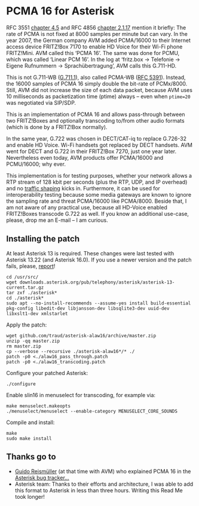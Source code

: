 # PCMA 16 for Asterisk

RFC 3551 [chapter 4.5](http://tools.ietf.org/html/rfc3551#section-4.5) and RFC 4856 [chapter 2.1.17](http://tools.ietf.org/html/rfc4856#section-2.1.17) mention it briefly: The rate of PCMA is not fixed at 8000 samples per minute but can vary. In the year 2007, the German company AVM added PCMA/16000 to their Internet access device FRITZ!Box 7170 to enable HD Voice for their Wi-Fi phone FRITZ!Mini. AVM called this ‘PCMA 16’. The same was done for PCMU, which was called ‘Linear PCM 16’. In the log at ‘fritz.box → Telefonie → Eigene Rufnummern → Sprachübertragung’, AVM calls this G.711-HD.

This is not G.711-WB ([G.711.1](http://en.wikipedia.org/wiki/G.711#G.711.1)), also called PCMA-WB ([RFC 5391](http://tools.ietf.org/html/rfc5391#section-5.3.1)). Instead, the 16000 samples of PCMA 16 simply double the bit-rate of PCMx/8000. Still, AVM did not increase the size of each data packet, because AVM uses 10 milliseconds as packetization time (ptime) always – even when `ptime=20` was negotiated via SIP/SDP.

This is an implementation of PCMA 16 and allows pass-through between two FRITZ!Boxes and optionally transcoding to/from other audio formats (which is done by a FRITZ!Box normally).

In the same year, G.722 was chosen in DECT/CAT-iq to replace G.726-32 and enable HD Voice. Wi-Fi handsets got replaced by DECT handsets. AVM went for DECT and G.722 in their FRITZ!Box 7270, just one year later. Nevertheless even today, AVM products offer PCMA/16000 and PCMU/16000; why ever.

This implementation is for testing purposes, whether your network allows a RTP stream of 128 kbit per seconds (plus the RTP, UDP, and IP overhead) and no [traffic shaping](http://en.wikipedia.org/wiki/Traffic_shaping) kicks in. Furthermore, it can be used for interoperability testing because some media gateways are known to ignore the sampling rate and threat PCMA/16000 like PCMA/8000. Beside that, I am not aware of any practical use, because all HD-Voice enabled FRITZ!Boxes transcode G.722 as well. If you know an additional use-case, please, drop me an E-mail – I am curious.

## Installing the patch

At least Asterisk 13 is required. These changes were last tested with Asterisk 13.22 (and Asterisk 16.0). If you use a newer version and the patch fails, please, [report](https://help.github.com/articles/creating-an-issue/)!

	cd /usr/src/
	wget downloads.asterisk.org/pub/telephony/asterisk/asterisk-13-current.tar.gz
	tar zxf ./asterisk*
	cd ./asterisk*
	sudo apt --no-install-recommends --assume-yes install build-essential pkg-config libedit-dev libjansson-dev libsqlite3-dev uuid-dev libxslt1-dev xmlstarlet

Apply the patch:

	wget github.com/traud/asterisk-alaw16/archive/master.zip
	unzip -qq master.zip
	rm master.zip
	cp --verbose --recursive ./asterisk-alaw16*/* ./
	patch -p0 <./alaw16_pass_through.patch
	patch -p0 <./alaw16_transcoding.patch

Configure your patched Asterisk:

	./configure

Enable slin16 in menuselect for transcoding, for example via:

	make menuselect.makeopts
	./menuselect/menuselect --enable-category MENUSELECT_CORE_SOUNDS

Compile and install:

	make
	sudo make install

## Thanks go to
* [Guido Reismüller](http://www.linkedin.com/in/guido-reism%25C3%25BCller-4a392943) (at that time with AVM) who explained PCMA 16 in the [Asterisk bug tracker…](http://bugs.digium.com/view.php?id=10331)
* Asterisk team: Thanks to their efforts and architecture, I was able to add this format to Asterisk in less than three hours. Writing this Read Me took longer!
